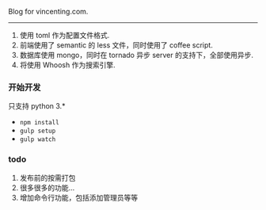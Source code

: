 Blog for vincenting.com.

- - -

1. 使用 toml 作为配置文件格式.
2. 前端使用了 semantic 的 less 文件，同时使用了 coffee script.
3. 数据库使用 mongo，同时在 tornado 异步 server 的支持下，全部使用异步.
4. 将使用 Whoosh 作为搜索引擎.

### 开始开发

只支持 python 3.*

* `npm install`
* `gulp setup`
* `gulp watch`

### todo

1. 发布前的按需打包
2. 很多很多的功能...
3. 增加命令行功能，包括添加管理员等等